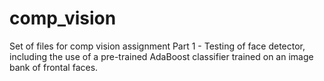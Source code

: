 # comp_vision

Set of files for comp vision assignment
Part 1 - Testing of face detector, including the use of a pre-trained AdaBoost classifier trained on an image bank of frontal faces.
